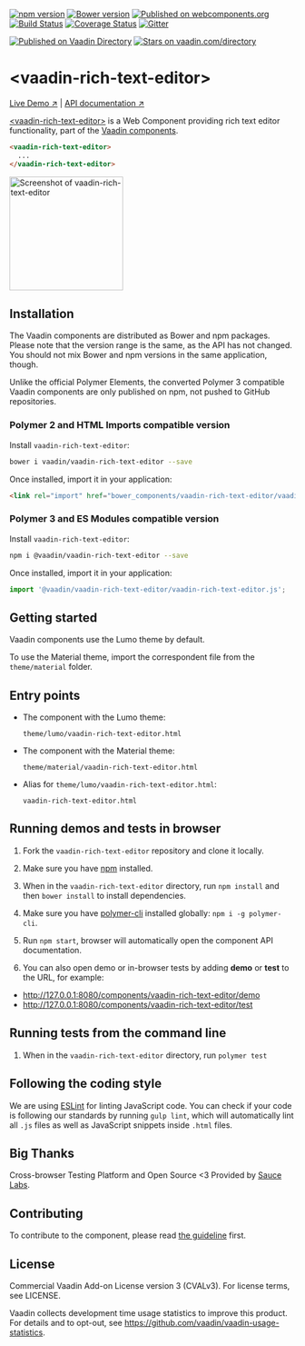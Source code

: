 [![npm version](https://badgen.net/npm/v/@vaadin/vaadin-rich-text-editor)](https://www.npmjs.com/package/@vaadin/vaadin-rich-text-editor)
[![Bower version](https://badgen.net/github/release/vaadin/vaadin-rich-text-editor)](https://github.com/vaadin/vaadin-rich-text-editor/releases)
[![Published on webcomponents.org](https://img.shields.io/badge/webcomponents.org-published-blue.svg)](https://www.webcomponents.org/element/vaadin/vaadin-rich-text-editor)
[![Build Status](https://travis-ci.org/vaadin/vaadin-rich-text-editor.svg?branch=master)](https://travis-ci.org/vaadin/vaadin-rich-text-editor)
[![Coverage Status](https://coveralls.io/repos/github/vaadin/vaadin-rich-text-editor/badge.svg?branch=master)](https://coveralls.io/github/vaadin/vaadin-rich-text-editor?branch=master)
[![Gitter](https://badges.gitter.im/Join%20Chat.svg)](https://gitter.im/vaadin/web-components?utm_source=badge&utm_medium=badge&utm_campaign=pr-badge)

 [![Published on Vaadin  Directory](https://img.shields.io/badge/Vaadin%20Directory-published-00b4f0.svg)](https://vaadin.com/directory/component/vaadinvaadin-rich-text-editor)
[![Stars on vaadin.com/directory](https://img.shields.io/vaadin-directory/star/vaadin-rich-text-editor-directory-urlidentifier.svg)](https://vaadin.com/directory/component/vaadinvaadin-rich-text-editor)


# &lt;vaadin-rich-text-editor&gt;

[Live Demo ↗](https://cdn.vaadin.com/vaadin-rich-text-editor/1.0.0-alpha6/demo/)
|
[API documentation ↗](https://cdn.vaadin.com/vaadin-rich-text-editor/1.0.0-alpha6)


[&lt;vaadin-rich-text-editor&gt;](https://vaadin.com/components/vaadin-rich-text-editor) is a Web Component providing rich text editor functionality, part of the [Vaadin components](https://vaadin.com/components).

<!--
```
<custom-element-demo>
  <template>
    <script src="../webcomponentsjs/webcomponents-lite.js"></script>
    <link rel="import" href="vaadin-rich-text-editor.html">
    <next-code-block></next-code-block>
  </template>
</custom-element-demo>
```
-->
```html
<vaadin-rich-text-editor>
  ...
</vaadin-rich-text-editor>
```

[<img src="https://raw.githubusercontent.com/vaadin/vaadin-rich-text-editor/master/screenshot.png" width="200" alt="Screenshot of vaadin-rich-text-editor">](https://vaadin.com/components/vaadin-rich-text-editor)


## Installation

The Vaadin components are distributed as Bower and npm packages.
Please note that the version range is the same, as the API has not changed.
You should not mix Bower and npm versions in the same application, though.

Unlike the official Polymer Elements, the converted Polymer 3 compatible Vaadin components
are only published on npm, not pushed to GitHub repositories.

### Polymer 2 and HTML Imports compatible version

Install `vaadin-rich-text-editor`:

```sh
bower i vaadin/vaadin-rich-text-editor --save
```

Once installed, import it in your application:

```html
<link rel="import" href="bower_components/vaadin-rich-text-editor/vaadin-rich-text-editor.html">
```
### Polymer 3 and ES Modules compatible version


Install `vaadin-rich-text-editor`:

```sh
npm i @vaadin/vaadin-rich-text-editor --save
```

Once installed, import it in your application:

```js
import '@vaadin/vaadin-rich-text-editor/vaadin-rich-text-editor.js';
```

## Getting started

Vaadin components use the Lumo theme by default.

To use the Material theme, import the correspondent file from the `theme/material` folder.

## Entry points

- The component with the Lumo theme:

  `theme/lumo/vaadin-rich-text-editor.html`

- The component with the Material theme:

  `theme/material/vaadin-rich-text-editor.html`

- Alias for `theme/lumo/vaadin-rich-text-editor.html`:

  `vaadin-rich-text-editor.html`


## Running demos and tests in browser

1. Fork the `vaadin-rich-text-editor` repository and clone it locally.

1. Make sure you have [npm](https://www.npmjs.com/) installed.

1. When in the `vaadin-rich-text-editor` directory, run `npm install` and then `bower install` to install dependencies.

1. Make sure you have [polymer-cli](https://www.npmjs.com/package/polymer-cli) installed globally: `npm i -g polymer-cli`.

1. Run `npm start`, browser will automatically open the component API documentation.

1. You can also open demo or in-browser tests by adding **demo** or **test** to the URL, for example:

  - http://127.0.0.1:8080/components/vaadin-rich-text-editor/demo
  - http://127.0.0.1:8080/components/vaadin-rich-text-editor/test


## Running tests from the command line

1. When in the `vaadin-rich-text-editor` directory, run `polymer test`


## Following the coding style

We are using [ESLint](http://eslint.org/) for linting JavaScript code. You can check if your code is following our standards by running `gulp lint`, which will automatically lint all `.js` files as well as JavaScript snippets inside `.html` files.


## Big Thanks

Cross-browser Testing Platform and Open Source <3 Provided by [Sauce Labs](https://saucelabs.com).


## Contributing

  To contribute to the component, please read [the guideline](https://github.com/vaadin/vaadin-core/blob/master/CONTRIBUTING.md) first.


## License

Commercial Vaadin Add-on License version 3 (CVALv3). For license terms, see LICENSE.

Vaadin collects development time usage statistics to improve this product. For details and to opt-out, see https://github.com/vaadin/vaadin-usage-statistics.
